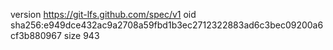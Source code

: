 version https://git-lfs.github.com/spec/v1
oid sha256:e949dce432ac9a2708a59fbd1b3ec2712322883ad6c3bec09200a6cf3b880967
size 943
